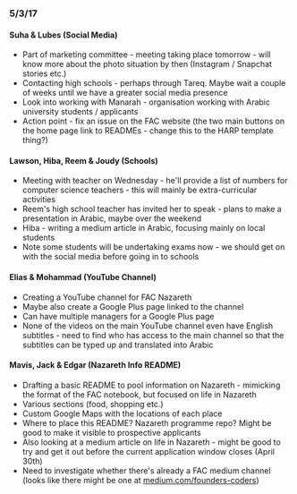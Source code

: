 ### 5/3/17

#### Suha & Lubes (Social Media)
- Part of marketing committee - meeting taking place tomorrow - will know more about the photo situation by then (Instagram / Snapchat stories etc.)
- Contacting high schools - perhaps through Tareq. Maybe wait a couple of weeks until we have a greater social media presence
- Look into working with Manarah - organisation working with Arabic university students / applicants
- Action point - fix an issue on the FAC website (the two main buttons on the home page link to READMEs - change this to the HARP template thing?)

#### Lawson, Hiba, Reem & Joudy (Schools)
- Meeting with teacher on Wednesday - he'll provide a list of numbers for computer science teachers - this will mainly be extra-curricular activities
- Reem's high school teacher has invited her to speak - plans to make a presentation in Arabic, maybe over the weekend
- Hiba - writing a medium article in Arabic, focusing mainly on local students
- Note some students will be undertaking exams now - we should get on with the social media before going in to schools

#### Elias & Mohammad (YouTube Channel)
- Creating a YouTube channel for FAC Nazareth
- Maybe also create a Google Plus page linked to the channel
- Can have multiple managers for a Google Plus page
- None of the videos on the main YouTube channel even have English subtitles - need to find who has access to the main channel so that the subtitles can be typed up and translated into Arabic

#### Mavis, Jack & Edgar (Nazareth Info README)
- Drafting a basic README to pool information on Nazareth - mimicking the format of the FAC notebook, but focused on life in Nazareth
- Various sections (food, shopping etc.)
- Custom Google Maps with the locations of each place
- Where to place this README? Nazareth programme repo? Might be good to make it visible to prospective applicants
- Also looking at a medium article on life in Nazareth - might be good to try and get it out before the current application window closes (April 30th)
- Need to investigate whether there's already a FAC medium channel (looks like there might be one at [medium.com/founders-coders](www.medium.com/founders-coders))
